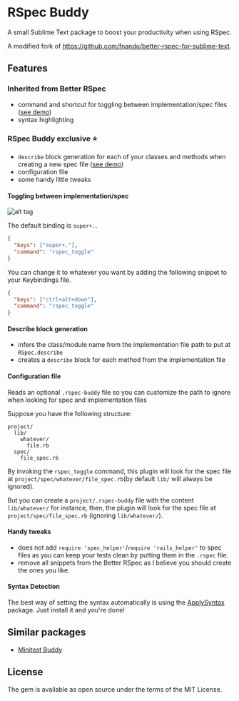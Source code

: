 # RSpec Buddy

A small Sublime Text package to boost your productivity when using RSpec.

A modified fork of https://github.com/fnando/better-rspec-for-sublime-text.

## Features

### Inherited from Better RSpec

- command and shortcut for toggling between implementation/spec files ([see demo](#toggling-between-implementationspec))
- syntax highlighting

### RSpec Buddy exclusive ⭐️

- `describe` block generation for each of your classes and methods when creating a new spec file ([see demo](#toggling-between-implementationspec))
- configuration file
- some handy little tweaks

#### Toggling between implementation/spec

![alt tag](https://raw.githubusercontent.com/glaucocustodio/rspec-buddy-for-sublime-text/master/rspec_toggle_demo_v2.gif)

The default binding is `super+.`.

```json
{
  "keys": ["super+."],
  "command": "rspec_toggle"
}
```

You can change it to whatever you want by adding the following snippet to your Keybindings file.

```json
{
  "keys": ["ctrl+alt+down"],
  "command": "rspec_toggle"
}
```

#### Describe block generation
- infers the class/module name from the implementation file path to put at `RSpec.describe`
- creates a `describe` block for each method from the implementation file

#### Configuration file
Reads an optional `.rspec-buddy` file so you can customize the path to ignore when looking for spec and implementation files

Suppose you have the following structure:

```
project/
  lib/
    whatever/
      file.rb
  spec/
    file_spec.rb
```
By invoking the `rspec_toggle` command, this plugin will look for the spec file at `project/spec/whatever/file_spec.rb`(by default `lib/` will always be ignored).

But you can create a `project/.rspec-buddy` file with the content `lib/whatever/` for instance, then, the plugin will look for the spec file at `project/spec/file_spec.rb` (ignoring `lib/whatever/`).

#### Handy tweaks
- does not add `require 'spec_helper'`/`require 'rails_helper'` to spec files as you can keep your tests clean by putting them in the `.rspec` file.
- remove all snippets from the Better RSpec as I believe you should create the ones you like.

#### Syntax Detection

The best way of setting the syntax automatically is using the [ApplySyntax](https://sublime.wbond.net/packages/ApplySyntax) package. Just install it and you're done!

## Similar packages

- [Minitest Buddy](https://github.com/glaucocustodio/minitest-buddy-for-sublime-text)

## License

The gem is available as open source under the terms of the MIT License.
